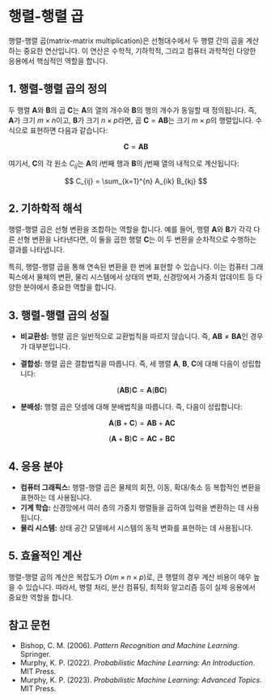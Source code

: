 # 행렬-행렬 곱

행렬-행렬 곱(matrix-matrix multiplication)은 선형대수에서 두 행렬 간의 곱을 계산하는 중요한 연산입니다. 이 연산은 수학적, 기하학적, 그리고 컴퓨터 과학적인 다양한 응용에서 핵심적인 역할을 합니다.

## 1. 행렬-행렬 곱의 정의

두 행렬 $\mathbf{A}$와 $\mathbf{B}$의 곱 $\mathbf{C}$는 $\mathbf{A}$의 열의 개수와 $\mathbf{B}$의 행의 개수가 동일할 때 정의됩니다. 즉, $\mathbf{A}$가 크기 $m \times n$이고, $\mathbf{B}$가 크기 $n \times p$라면, 곱 $\mathbf{C} = \mathbf{A}\mathbf{B}$는 크기 $m \times p$의 행렬입니다. 수식으로 표현하면 다음과 같습니다:

$$
\mathbf{C} = \mathbf{A} \mathbf{B}
$$

여기서, $\mathbf{C}$의 각 원소 $C_{ij}$는 $\mathbf{A}$의 $i$번째 행과 $\mathbf{B}$의 $j$번째 열의 내적으로 계산됩니다:

$$
C_{ij} = \sum_{k=1}^{n} A_{ik} B_{kj}
$$

## 2. 기하학적 해석

행렬-행렬 곱은 선형 변환을 조합하는 역할을 합니다. 예를 들어, 행렬 $\mathbf{A}$와 $\mathbf{B}$가 각각 다른 선형 변환을 나타낸다면, 이 둘을 곱한 행렬 $\mathbf{C}$는 이 두 변환을 순차적으로 수행하는 결과를 나타냅니다.

특히, 행렬-행렬 곱을 통해 연속된 변환을 한 번에 표현할 수 있습니다. 이는 컴퓨터 그래픽스에서 물체의 변환, 물리 시스템에서 상태의 변화, 신경망에서 가중치 업데이트 등 다양한 분야에서 중요한 역할을 합니다.

## 3. 행렬-행렬 곱의 성질

- **비교환성:** 행렬 곱은 일반적으로 교환법칙을 따르지 않습니다. 즉, $\mathbf{A}\mathbf{B} \neq \mathbf{B}\mathbf{A}$인 경우가 대부분입니다.
  
- **결합성:** 행렬 곱은 결합법칙을 따릅니다. 즉, 세 행렬 $\mathbf{A}$, $\mathbf{B}$, $\mathbf{C}$에 대해 다음이 성립합니다:

  $$
  (\mathbf{A}\mathbf{B})\mathbf{C} = \mathbf{A}(\mathbf{B}\mathbf{C})
  $$

- **분배성:** 행렬 곱은 덧셈에 대해 분배법칙을 따릅니다. 즉, 다음이 성립합니다:

  $$
  \mathbf{A}(\mathbf{B} + \mathbf{C}) = \mathbf{A}\mathbf{B} + \mathbf{A}\mathbf{C}
  $$

  $$
  (\mathbf{A} + \mathbf{B})\mathbf{C} = \mathbf{A}\mathbf{C} + \mathbf{B}\mathbf{C}
  $$

## 4. 응용 분야

- **컴퓨터 그래픽스:** 행렬-행렬 곱은 물체의 회전, 이동, 확대/축소 등 복합적인 변환을 표현하는 데 사용됩니다.
- **기계 학습:** 신경망에서 여러 층의 가중치 행렬들을 곱하여 입력을 변환하는 데 사용됩니다.
- **물리 시스템:** 상태 공간 모델에서 시스템의 동적 변화를 표현하는 데 사용됩니다.

## 5. 효율적인 계산

행렬-행렬 곱의 계산은 복잡도가 $O(m \times n \times p)$로, 큰 행렬의 경우 계산 비용이 매우 높을 수 있습니다. 따라서, 병렬 처리, 분산 컴퓨팅, 최적화 알고리즘 등이 실제 응용에서 중요한 역할을 합니다.

## 참고 문헌

- Bishop, C. M. (2006). *Pattern Recognition and Machine Learning*. Springer.
- Murphy, K. P. (2022). *Probabilistic Machine Learning: An Introduction*. MIT Press.
- Murphy, K. P. (2023). *Probabilistic Machine Learning: Advanced Topics*. MIT Press.
